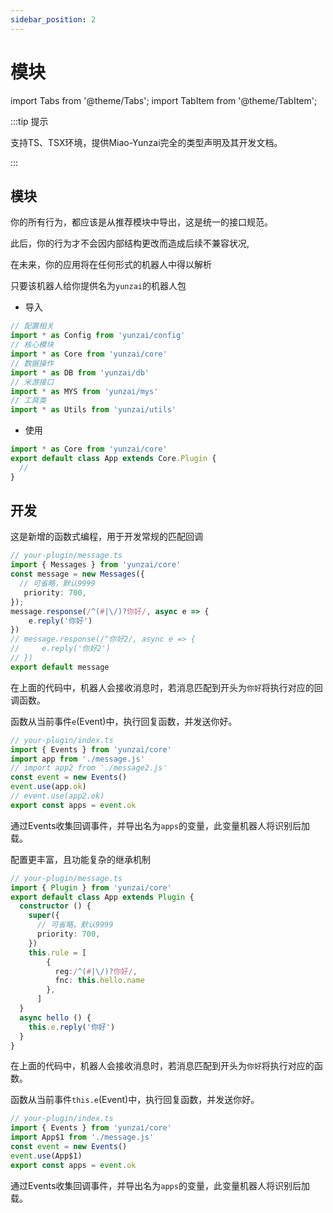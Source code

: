```yaml
---
sidebar_position: 2
---
```


# 模块

import Tabs from '@theme/Tabs';
import TabItem from '@theme/TabItem';


:::tip 提示

支持TS、TSX环境，提供Miao-Yunzai完全的类型声明及其开发文档。

:::

## 模块

你的所有行为，都应该是从推荐模块中导出，这是统一的接口规范。

此后，你的行为才不会因内部结构更改而造成后续不兼容状况,

在未来，你的应用将在任何形式的机器人中得以解析

只要该机器人给你提供名为`yunzai`的机器人包

- 导入

```ts
// 配置相关
import * as Config from 'yunzai/config'
// 核心模块
import * as Core from 'yunzai/core'
// 数据操作
import * as DB from 'yunzai/db'
// 米游接口
import * as MYS from 'yunzai/mys'
// 工具类
import * as Utils from 'yunzai/utils'
```

- 使用

```ts
import * as Core from 'yunzai/core'
export default class App extends Core.Plugin {
  //
}
```

## 开发

<Tabs>
  <TabItem value="apple" label="回调" default>

这是新增的函数式编程，用于开发常规的匹配回调

```ts
// your-plugin/message.ts
import { Messages } from 'yunzai/core'
const message = new Messages({
  // 可省略，默认9999
   priority: 700,
});
message.response(/^(#|\/)?你好/, async e => {
    e.reply('你好')
})
// message.response(/^你好2/, async e => {
//     e.reply('你好2')
// })
export default message
```

在上面的代码中，机器人会接收消息时，若消息匹配到开头为`你好`将执行对应的回调函数。

函数从当前事件`e`(Event)中，执行回复函数，并发送你好。

```ts
// your-plugin/index.ts
import { Events } from 'yunzai/core'
import app from './message.js'
// import app2 from './message2.js'
const event = new Events()
event.use(app.ok)
// event.use(app2.ok)
export const apps = event.ok
```
通过Events收集回调事件，并导出名为`apps`的变量，此变量机器人将识别后加载。

  </TabItem>
  <TabItem value="orange" label="继承">

配置更丰富，且功能复杂的继承机制

```ts
// your-plugin/message.ts
import { Plugin } from 'yunzai/core'
export default class App extends Plugin {
  constructor () {
    super({
      // 可省略，默认9999
      priority: 700,
    })
    this.rule = [
        {
          reg:/^(#|\/)?你好/,
          fnc: this.hello.name
        },
      ]
  }
  async hello () {
    this.e.reply('你好')
  }
}
```

在上面的代码中，机器人会接收消息时，若消息匹配到开头为`你好`将执行对应的函数。

函数从当前事件`this.e`(Event)中，执行回复函数，并发送你好。

```ts
// your-plugin/index.ts
import { Events } from 'yunzai/core'
import App$1 from './message.js'
const event = new Events()
event.use(App$1)
export const apps = event.ok
```

通过Events收集回调事件，并导出名为`apps`的变量，此变量机器人将识别后加载。

  </TabItem>
</Tabs>
